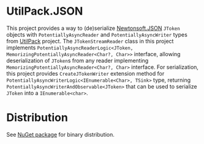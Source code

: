 # UtilPack.JSON
This project provides a way to (de)serialize [Newtonsoft.JSON](https://github.com/JamesNK/Newtonsoft.Json) `JToken` objects with `PotentiallyAsyncReader` and `PotentiallyAsyncWriter` types from [UtilPack](../UtilPack) project.
The `JTokenStreamReader` class in this project implements `PotentiallyAsyncReaderLogic<JToken, MemorizingPotentiallyAsyncReader<Char?, Char>>` interface, allowing deserialization of `JToken`s from any reader implementing `MemorizingPotentiallyAsyncReader<Char?, Char>` interface.
For serialization, this project provides `CreateJTokenWriter` extension method for `PotentiallyAsyncWriterLogic<IEnumerable<Char>, TSink>` type, returning `PotentiallyAsyncWriterAndObservable<JToken>` that can be used to serialize `JToken` into a `IEnumerable<char>`.

# Distribution
See [NuGet package](http://www.nuget.org/packages/UtilPack.JSON) for binary distribution.